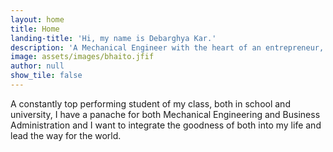 ```yaml
---
layout: home
title: Home
landing-title: 'Hi, my name is Debarghya Kar.'
description: 'A Mechanical Engineer with the heart of an entrepreneur, a natural born leader and futurist.'
image: assets/images/bhaito.jfif
author: null
show_tile: false
---
```


A constantly top performing student of my class, both in school and university, I have a panache for both Mechanical Engineering and Business Administration and I want to integrate the goodness of both into my life and lead the way for the world.
